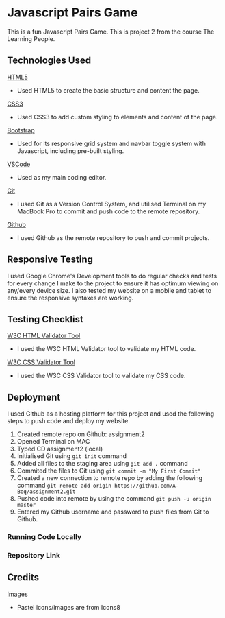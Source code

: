 # Javascript Pairs Game

This is a fun Javascript Pairs Game. This is project 2 from the course The Learning People.

## Technologies Used
[HTML5](http://https://www.w3schools.com/html/) 
- Used HTML5 to create the basic structure and content the page.

[CSS3](https://www.w3schools.com/css/default.asp) 
- Used CSS3 to add custom styling to elements and content of the page.

[Bootstrap](http://getbootstrap.com) 
- Used for its responsive grid system and navbar toggle system with Javascript, including pre-built styling.

[VSCode](http://code.visualstudio.com)
- Used as my main coding editor.

[Git](https://git-scm.com) 
- I used Git as a Version Control System, and utilised Terminal on my MacBook Pro to commit and push code to the remote repository.

[Github](http://github.com) 
- I used Github as the remote repository to push and commit projects.

## Responsive Testing
I used Google Chrome's Development tools to do regular checks and tests for every change I make to the project to ensure it has optimum viewing on any/every device size. I also tested my website on a mobile and tablet to ensure the responsive syntaxes are working.

## Testing Checklist
[W3C HTML Validator Tool](http://Validator.w3.org) 
- I used the W3C HTML Validator tool to validate my HTML code.

[W3C CSS Validator Tool](https://jigsaw.w3.org/css-validator/#validate_by_input)
- I used the W3C CSS Validator tool to validate my CSS code.

## Deployment
I used Github as a hosting platform for this project and used the following steps to push code and deploy my website.

1. Created remote repo on Github: assignment2 
2. Opened Terminal on MAC
3. Typed CD assignment2 (local)
4. Initialised Git using `git init` command
5. Added all files to the staging area using `git add .` command
6. Commited the files to Git using `git commit -m "My First Commit"`
7. Created a new connection to remote repo by adding the following command `git remote add origin https://github.com/A-Boq/assignment2.git`
8. Pushed code into remote by using the command `git push -u origin master`
9. Entered my Github username and password to push files from Git to Github.

### Running Code Locally

### Repository Link

## Credits
[Images](https://icons8.com/icon/set/animals/cotton)
- Pastel icons/images are from Icons8
